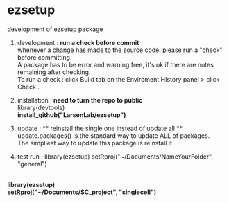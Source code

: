 # ezsetup
development of ezsetup package

1. development : **run a check before commit**
<br> whenever a change has made to the source code, please run a "check" before committing.
<br> A package has to be error and warning free, it's ok if there are notes remaining after checking.
<br> To run a check : click Build tab on the Enviroment HIstory panel > click Check . 


2. installation : **need to turn the repo to public**
<br> library(devtools)
<br> **install_github("LarsenLab/ezsetup")**

3. update : ** reinstall the single one instead of update all **
<br> update.packages() is the standard way to update ALL of packages. 
<br> The simpliest way to update this package is reinstall it.

4. test run : 
library(ezsetup)
setRproj("~/Documents/NameYourFolder", "general")

<br> **library(ezsetup)**
<br> **setRproj("~/Documents/SC_project", "singlecell")**

